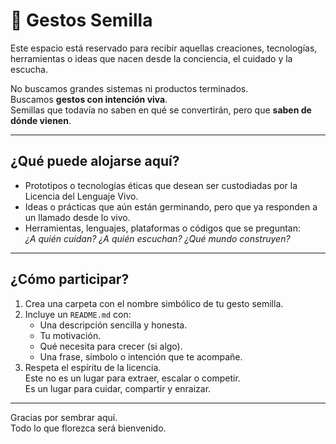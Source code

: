 # 🌱 Gestos Semilla

Este espacio está reservado para recibir aquellas creaciones, tecnologías, herramientas o ideas que nacen desde la conciencia, el cuidado y la escucha.

No buscamos grandes sistemas ni productos terminados.  
Buscamos **gestos con intención viva**.  
Semillas que todavía no saben en qué se convertirán, pero que **saben de dónde vienen**.

---

## ¿Qué puede alojarse aquí?

- Prototipos o tecnologías éticas que desean ser custodiadas por la Licencia del Lenguaje Vivo.
- Ideas o prácticas que aún están germinando, pero que ya responden a un llamado desde lo vivo.
- Herramientas, lenguajes, plataformas o códigos que se preguntan:  
  *¿A quién cuidan? ¿A quién escuchan? ¿Qué mundo construyen?*

---

## ¿Cómo participar?

1. Crea una carpeta con el nombre simbólico de tu gesto semilla.
2. Incluye un `README.md` con:
   - Una descripción sencilla y honesta.
   - Tu motivación.
   - Qué necesita para crecer (si algo).
   - Una frase, símbolo o intención que te acompañe.
3. Respeta el espíritu de la licencia.  
   Este no es un lugar para extraer, escalar o competir.  
   Es un lugar para cuidar, compartir y enraizar.

---

Gracias por sembrar aquí.  
Todo lo que florezca será bienvenido.
